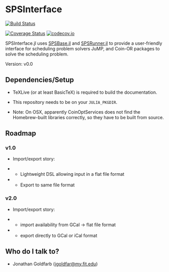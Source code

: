 # SPSInterface

[![Build Status](https://travis-ci.org/jgoldfar/SPSInterface.jl.svg?branch=master)](https://travis-ci.org/jgoldfar/SPSInterface.jl)

[![Coverage Status](https://coveralls.io/repos/jgoldfar/SPSInterface.jl/badge.svg?branch=master&service=github)](https://coveralls.io/github/jgoldfar/SPSInterface.jl?branch=master)
[![codecov.io](http://codecov.io/github/jgoldfar/SPSInterface.jl/coverage.svg?branch=master)](http://codecov.io/github/jgoldfar/SPSInterface.jl?branch=master)

SPSInterface.jl uses [SPSBase.jl](https://github.com/jgoldfar/SPSBase.jl) and [SPSRunner.jl](https://github.com/jgoldfar/SPSRunner.jl) to provide a user-friendly interface for scheduling problem solvers JuMP, and Coin-OR packages to solve the scheduling problem.

Version: v0.0

## Dependencies/Setup

* TeXLive (or at least BasicTeX) is required to build the documentation.

* This repository needs to be on your `JULIA_PKGDIR`.

* Note: On OSX, apparently CoinOptServices does not find the Homebrew-built libraries correctly, so they have to be built from source.

## Roadmap

### v1.0

* Import/export story:

* * Lightweight DSL allowing input in a flat file format

* * Export to same file format


### v2.0

* Import/export story:

* * import availability from GCal -> flat file format

* * export directly to GCal or iCal format

## Who do I talk to? ##

* Jonathan Goldfarb (jgoldfar@my.fit.edu)
